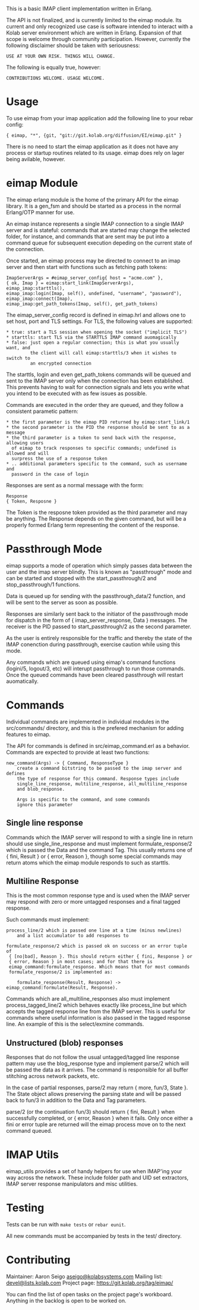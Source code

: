 This is a basic IMAP client implementation written in Erlang.

The API is not finalized, and is currently limited to the eimap module. Its
current and only recognized use case is software intended to interact with a
Kolab server environment which are written in Erlang. Expansion of that scope
is welcome through community participation. However, currently the following
disclaimer should be taken with seriousness:

    USE AT YOUR OWN RISK. THINGS WILL CHANGE.

The following is equally true, however:

    CONTRIBUTIONS WELCOME. USAGE WELCOME.

Usage
=====

To use eimap from your imap application add the following line to your rebar
config:

    { eimap, "*", {git, "git://git.kolab.org/diffusion/EI/eimap.git" }

There is no need to start the eimap application as it does not have any process
or startup routines related to its usage. eimap does rely on lager being avilable,
however.

eimap Module
============
The eimap erlang module is the home of the primary API for the eimap library. It
is a gen_fsm and should be started as a process in the normal Erlang/OTP manner for
use. 

An eimap instance represents a single IMAP connection to a single IMAP server
and is stateful: commands that are started may change the selected folder, for
instance, and commands that are sent may be put into a command queue for subsequent
execution depeding on the current state of the connection.

Once started, an eimap process may be directed to connect to an imap server
and then start with functions such as fetching path tokens:

    ImapServerArgs = #eimap_server_config{ host = "acme.com" },
    { ok, Imap } = eimap:start_link(ImapServerArgs),
    eimap_imap:starttls(),
    eimap_imap:login(Imap, self(), undefined, "username", "password"),
    eimap_imap:connect(Imap),
    eimap_imap:get_path_tokens(Imap, self(), get_path_tokens)

The eimap_server_config record is defined in eimap.hrl and allows one to set
host, port and TLS settings. For TLS, the following values are supported:

    * true: start a TLS session when opening the socket ("implicit TLS")
    * starttls: start TLS via the STARTTLS IMAP command auomagically
    * false: just open a regular connection; this is what you usually want, and
             the client will call eimap:starttls/3 when it wishes to switch to
             an encrypted connection

The starttls, login and even get_path_tokens commands will be
queued and sent to the IMAP server only when the connection has been established.
This prevents having to wait for connection signals and lets you write what you
intend to be executed with as few issues as possible.

Commands are executed in the order they are queued, and they follow a consistent
parametic pattern:

    * the first parameter is the eimap PID returned by eimap:start_link/1
    * the second parameter is the PID the response should be sent to as a message
    * the third parameter is a token to send back with the response, allowing users
      of eimap to track responses to specific commands; undefined is allowed and will
      surpress the use of a response token
    * .. additional parameters specific to the command, such as username and
      password in the case of login

Responses are sent as a normal message with the form:

    Response
    { Token, Resposne }

The Token is the resposne token provided as the third parameter and may be anything.
The Response depends on the given command, but will be a properly formed Erlang term
representing the content of the response.

Passthrough Mode
================
eimap supports a mode of operation which simply passes data between the user
and the imap server blindly. This is known as "passthrough" mode and can be
started and stopped with the start_passthrough/2 and stop_passthrough/1
functions.

Data is queued up for sending with the passthrough_data/2 function, and will be
sent to the server as soon as possible.

Responses are similarly sent back to the initiator of the passthrough mode
for dispatch in the form of { imap_server_response, Data } messages. The receiver
is the PID passed to start_passthrough/2 as the second parameter.

As the user is entirely responsible for the traffic and thereby the state
of the IMAP conenction during passthrough, exercise caution while using
this mode.

Any commands which are queued using eimap's command functions (logini/5,
logout/3, etc) will interupt passthrough to run those commands. Once the queued
commands have been cleared passthrough will restart auomatically.

Commands
========

Individual commands are implemented in individual modules in the src/commands/
directory, and this is the prefered mechanism for adding features to eimap.

The API for commands is defined in src/eimap_command.erl as a behavior. Commands
are expected to provide at least two functions:

    new_command(Args) -> { Command, ResponseType }
        create a command bitstring to be passed to the imap server and defines
        the type of response for this command. Response types include
        single_line_response, multiline_response, all_multiline_response
        and blob_response.

        Args is specific to the command, and some commands
        ignore this parameter

Single line response
--------------------
Commands which the IMAP server will respond to with a single line in return
should use single_line_response and must implement formulate_response/2 which
is passed the Data and the command Tag. This usually returns one of
{ fini, Result } or { error, Reason }, though some special commands may return
atoms which the eimap module responds to such as starttls.

Multiline Response
------------------
This is the most common response type and is used when the IMAP server may
respond with zero or more untagged responses and a final tagged response.

Such commands must implement:

    process_line/2 which is passed one line at a time (minus newlines)
        and a list accumulator to add responses to

    formulate_response/2 which is passed ok on success or an error tuple of 
     { [no|bad], Reason }. This should return either { fini, Response } or
     { error, Reason } in most cases; and for that there is
     eimap_command:formulate_response. Which means that for most commands
     formulate_response/2 is implemented as:

        formulate_response(Result, Response) -> eimap_command:formulate(Result, Response).

Commands which are all_multiline_responses also must implement process_tagged_line/2
which behaves exactly like process_line but which accepts the tagged response line
from the IMAP server. This is useful for commands where useful information is also
passed in the tagged response line. An example of this is the select/exmine
commands.

Unstructured (blob) responses
-----------------------------
Responses that do not follow the usual untagged/tagged line response pattern
may use the blog_response type and implement parse/2 which will be passed
the data as it arrives. The command is responsible for all buffer stitching
across network packets, etc.

In the case of partial responses, parse/2 may return { more, fun/3, State }.
The State object allows preserving the parsing state and will be passed back to
fun/3 in addition to the Data and Tag parameters.

parse/2 (or the continuation fun/3) should return { fini, Result } when 
successfully completed, or { error, Reason } when it fails. Only once either a
fini or error tuple are returned will the eimap process move on to the next
command queued.

IMAP Utils
==========

eimap_utils provides a set of handy helpers for use when IMAP'ing your way
across the network. These include folder path and UID set extractors, IMAP
server response manipulators and misc utilities.

Testing
=======
Tests can be run with `make tests` or `rebar eunit`.

All new commands must be accompanied by tests in the test/ directory.

Contributing
============
Maintainer: Aaron Seigo <aseigo@kolabsystems.com>
Mailing list: devel@lists.kolab.com
Project page: https://git.kolab.org/tag/eimap/

You can find the list of open tasks on the project page's workboard. Anything
in the backlog is open to be worked on.
